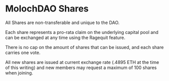 # MolochDAO Shares

All Shares are non-transferable and unique to the DAO.

Each share represents a pro-rata claim on the underlying capital pool and can be exchanged at any time using the Ragequit feature.

There is no cap on the amount of shares that can be issued, and each share carries one vote.

All new shares are issued at current exchange rate (.4895 ETH at the time of this writing) and new members may request a maximum of 100 shares when joining.

#### &#x20;<a href="non-voting-shares" id="non-voting-shares"></a>
